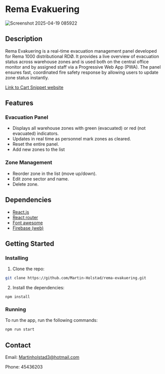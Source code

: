 # Rema Evakuering

![Screenshot 2025-04-19 085922](https://github.com/user-attachments/assets/5fa73ade-543c-43f4-a248-e689f2732043)

## Description

Rema Evakuering is a real-time evacuation management panel developed for Rema 1000 distributional RDØ. It provides a live overview of evacuation status across warehouse zones and is used both on the central office monitor and by assigned staff via a Progressive Web App (PWA). The panel ensures fast, coordinated fire safety response by allowing users to update zone status instantly.

[Link to Cart Snippet website](https://cart-snippet.netlify.app/)

## Features

### Evacuation Panel

- Displays all warehouse zones with green (evacuated) or red (not evacuated) indicators.
- Updates in real time as personnel mark zones as cleared.
- Reset the entire panel.
- Add new zones to the list

### Zone Management

- Reorder zone in the list (move up/down).
- Edit zone sector and name.
- Delete zone.

## Dependencies

- [React.js](https://reactjs.org/)
- [React router](https://reactrouter.com/home/)
- [Font awesome](https://docs.fontawesome.com/)
- [Firebase (web)](https://firebase.google.com/docs/web/setup/)

## Getting Started

### Installing

1. Clone the repo:

```bash
git clone https://github.com/Martin-Holstad/rema-evakuering.git
```

2. Install the dependencies:

```
npm install
```

### Running

To run the app, run the following commands:

```bash
npm run start
```

## Contact

Email: Martinholstad3@hotmail.com

Phone: 45436203

